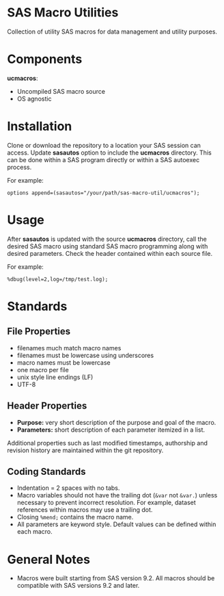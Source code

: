 # SAS Macro Utilities

Collection of utility SAS macros for data management and utility purposes.

# Components

**ucmacros**:
 * Uncompiled SAS macro source
 * OS agnostic

# Installation

Clone or download the repository to a location your SAS session can access. Update **sasautos** option to include the **ucmacros** directory.  This can be done within a SAS program directly or within a SAS autoexec process.

For example:
```sas
options append=(sasautos="/your/path/sas-macro-util/ucmacros");
```

# Usage

After **sasautos** is updated with the source **ucmacros** directory, call the desired SAS macro using standard SAS macro programming along with desired parameters.  Check the header contained within each source file.

For example:
```sas
%dbug(level=2,log=/tmp/test.log);
```

# Standards

## File Properties

 - filenames much match macro names
 - filenames must be lowercase using underscores
 - macro names must be lowercase
 - one macro per file
 - unix style line endings (LF)
 - UTF-8

## Header Properties

 - **Purpose:** very short description of the purpose and goal of the macro.
 - **Parameters:** short description of each parameter itemized in a list.

Additional properties such as last modified timestamps, authorship and revision history are maintained within the git repository.

## Coding Standards

*  Indentation = 2 spaces with no tabs.
*  Macro variables should not have the trailing dot (`&var` not `&var.`) unless necessary to prevent incorrect resolution. For example, dataset references within macros may use a trailing dot.
*  Closing `%mend;` contains the macro name.
*  All parameters are keyword style. Default values can be defined within each macro.

# General Notes

* Macros were built starting from SAS version 9.2.  All macros should be compatible with SAS versions 9.2 and later.  
